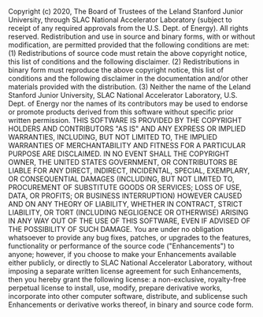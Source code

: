 Copyright (c) 2020, The Board of Trustees of the Leland Stanford Junior University, through SLAC National Accelerator Laboratory (subject to receipt of any required approvals from the U.S. Dept. of Energy). All rights reserved. Redistribution and use in source and binary forms, with or without modification, are permitted provided that the following conditions are met: (1) Redistributions of source code must retain the above copyright notice, this list of conditions and the following disclaimer. (2) Redistributions in binary form must reproduce the above copyright notice, this list of conditions and the following disclaimer in the documentation and/or other materials provided with the distribution. (3) Neither the name of the Leland Stanford Junior University, SLAC National Accelerator Laboratory, U.S. Dept. of Energy nor the names of its contributors may be used to endorse or promote products derived from this software without specific prior written permission. THIS SOFTWARE IS PROVIDED BY THE COPYRIGHT HOLDERS AND CONTRIBUTORS "AS IS" AND ANY EXPRESS OR IMPLIED WARRANTIES, INCLUDING, BUT NOT LIMITED TO, THE IMPLIED WARRANTIES OF MERCHANTABILITY AND FITNESS FOR A PARTICULAR PURPOSE ARE DISCLAIMED. IN NO EVENT SHALL THE COPYRIGHT OWNER, THE UNITED STATES GOVERNMENT, OR CONTRIBUTORS BE LIABLE FOR ANY DIRECT, INDIRECT, INCIDENTAL, SPECIAL, EXEMPLARY, OR CONSEQUENTIAL DAMAGES (INCLUDING, BUT NOT LIMITED TO, PROCUREMENT OF SUBSTITUTE GOODS OR SERVICES; LOSS OF USE, DATA, OR PROFITS; OR BUSINESS INTERRUPTION) HOWEVER CAUSED AND ON ANY THEORY OF LIABILITY, WHETHER IN CONTRACT, STRICT LIABILITY, OR TORT (INCLUDING NEGLIGENCE OR OTHERWISE) ARISING IN ANY WAY OUT OF THE USE OF THIS SOFTWARE, EVEN IF ADVISED OF THE POSSIBILITY OF SUCH DAMAGE. You are under no obligation whatsoever to provide any bug fixes, patches, or upgrades to the features, functionality or performance of the source code ("Enhancements") to anyone; however, if you choose to make your Enhancements available either publicly, or directly to SLAC National Accelerator Laboratory, without imposing a separate written license agreement for such Enhancements, then you hereby grant the following license: a non-exclusive, royalty-free perpetual license to install, use, modify, prepare derivative works, incorporate into other computer software, distribute, and sublicense such Enhancements or derivative works thereof, in binary and source code form.
